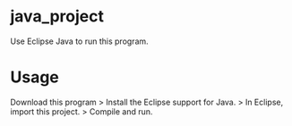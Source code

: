 # java_project
Use Eclipse Java to run this program.

# Usage
Download this program > Install the Eclipse support for Java. > In Eclipse, import this project. > Compile and run.

